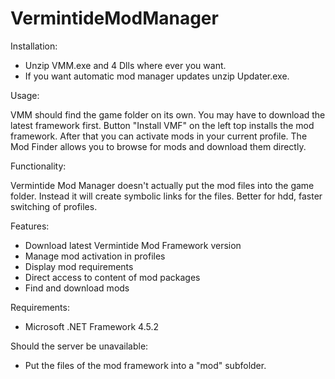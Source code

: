 # VermintideModManager
Installation:

- Unzip VMM.exe and 4 Dlls where ever you want.
- If you want automatic mod manager updates unzip Updater.exe.

Usage:

VMM should find the game folder on its own.
You may have to download the latest framework first.
Button "Install VMF" on the left top installs the mod framework.
After that you can activate mods in your current profile.
The Mod Finder allows you to browse for mods and download them directly.

Functionality:

Vermintide Mod Manager doesn't actually put the mod files into the game folder.
Instead it will create symbolic links for the files.
Better for hdd, faster switching of profiles.

Features:

- Download latest Vermintide Mod Framework version
- Manage mod activation in profiles
- Display mod requirements
- Direct access to content of mod packages
- Find and download mods 

Requirements:

- Microsoft .NET Framework 4.5.2

Should the server be unavailable:

- Put the files of the mod framework into a "mod" subfolder.